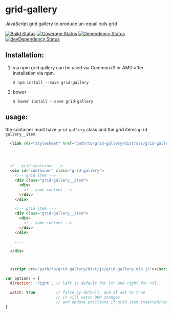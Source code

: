 # grid-gallery
JavaScript grid gallery to produce un-equal cols grid

[![Build Status](https://travis-ci.org/pencilpix/grid-gallery.svg?branch=develop)](https://travis-ci.org/pencilpix/grid-gallery)
[![Coverage Status](https://coveralls.io/repos/github/pencilpix/grid-gallery/badge.svg?branch=develop)](https://coveralls.io/github/pencilpix/grid-gallery?branch=develop)
<a href="https://david-dm.org/pencilpix/grid-gallery"><img src="https://david-dm.org/pencilpix/grid-gallery.svg" alt="Dependency Status"></a>
<a href="https://david-dm.org/pencilpix/grid-gallery/?type=dev"><img src="https://david-dm.org/pencilpix/grid-gallery/dev-status.svg" alt="devDependency Status"></a>


## Installation:

1. via npm
    grid gallery can be used via CommonJS or AMD after installation via npm.
    ```
    $ npm install --save grid-gallery
    ```

2. bower
    ```
    $ bower install --save grid-gallery
    ```

## usage:

the container must have `grid-gallery` class and the grid items `grid-gallery__item`

```html
  <link rel="stylesheet" href="path/to/grid-gallery/dist/css/grid-gallery.min.css">




  <!-- grid container -->
  <div id="container" class="grid-gallery">
    <!-- grid item -->
    <div class="grid-gallery__item">
      <div>
        <!-- some content -->
      </div>
    </div>

    <!-- grid item -->
    <div class="grid-gallery__item">
      <div>
        <!-- some content -->
      </div>
    </div>

    ....

  </div>



  <script src="path/to/grid-gallery/dist/js/grid-gallery.min.js"></script>
```


```js
var options = {
  direction: 'right', // left is default for ltr and right for rtl.

  watch: true         // false by default, and if set to true
                      // it will watch DOM changes
                      // and update positions if grid item inserted/removed
}
```




